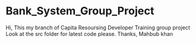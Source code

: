 # Bank_System_Group_Project
Hi,
This my branch of Capita Resoursing Developer Training group project
Look at the src folder for latest code please.
Thanks,
Mahbub khan
